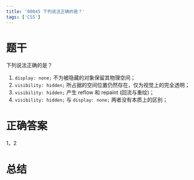 ```yaml
---
title: '00045 下列说法正确的是？'
tags: ['CSS']
---
```


# 题干

下列说法正确的是？

1. `display: none;` 不为被隐藏的对象保留其物理空间；
2. `visibility: hidden;` 所占据的空间位置仍然存在，仅为视觉上的完全透明；
3. `visibility: hidden;` 产生 reflow 和 repaint (回流与重绘)；
4. `visibility: hidden;` 与 `display: none;` 两者没有本质上的区别；

# 正确答案

1，2

# 总结



<script>
  function func() {

  }
  
</script>